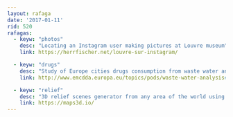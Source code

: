 ```yaml
---
layout: rafaga
date: '2017-01-11'
rid: 520
rafagas:
  - keyw: "photos"
    desc: "Locating an Instagram user making pictures at Louvre museum"
    link: https://herrfischer.net/louvre-sur-instagram/

  - keyw: "drugs"
    desc: "Study of Europe cities drugs consumption from waste water analysis"
    link: http://www.emcdda.europa.eu/topics/pods/waste-water-analysis#panel2

  - keyw: "relief"
    desc: "3D relief scenes generator from any area of the world using satellite imagery"
    link: https://maps3d.io/
---
```


